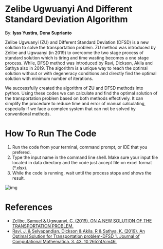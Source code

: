 # **Zelibe Ugwuanyi And Different Standard Deviation Algorithm**
By: **Iyas Yustira**, **Dena Suprianto**

Zelibe Ugwuanyi (ZU) and Different Standard Deviation (DFSD) is a new solution to solve the transportation problem. ZU method was introduced by Zelibe and Ugwuanyi (in 2019) to overcome the two stage process of standard solution which is tiring and time wasting becomes a one stage process. While, DFSD method was introduced by Ravi, Dickson, Akila and Sathya also in 2019. The algorithm is a unique way to reach the optimal solution without or with degeneracy conditions and directly find the optimal solution with minimum number of iterations.

We successfully created the algorithm of ZU and DFSD methods into python. Using these codes we can calculate and find the optimal solution of the transportation problem based on both methods effectively. It can simplify the procedure to reduce time and error of manual calculating, especially if we face a complex system that can not be solved by conventional methods.  

# **How To Run The Code**
1. Run the code from your terminal, command prompt, or IDE that you prefered.
2. Type the input name in the command line shell. Make sure your input file located in data directory and the code just accept file on excel format (*.xlsx).
3. While the code is running, wait until the process stops and shows the result.


![img](https://user-images.githubusercontent.com/60638798/179242478-abd4436e-f1d3-4fdf-9876-c58094f9f6c4.gif)




# **References**
* [Zelibe, Samuel & Ugwuanyi, C. (2019). ON A NEW SOLUTION OF THE TRANSPORTATION PROBLEM.](https://www.researchgate.net/publication/335972372_ON_A_NEW_SOLUTION_OF_THE_TRANSPORTATION_PROBLEM)
* [Ravi, J. & Selvapandian, Dickson & Akila, R & Sathya, K. (2019). An Optimal Solution for Transportation problem-DFSD 1. Journal of Computational Mathematica. 3. 43. 10.26524/cm46.](https://www.researchgate.net/publication/333894284_An_Optimal_Solution_for_Transportation_problem-DFSD_1)
